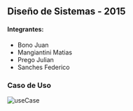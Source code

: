 ## Diseño de Sistemas - 2015

#### Integrantes:
* Bono Juan
* Mangiantini Matias
* Prego Julian 
* Sanches Federico

### Caso de Uso

![useCase](http://i.imgur.com/S1eQEUv.jpg)

